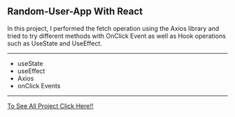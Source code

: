 ## Random-User-App With React
In this project, I performed the fetch operation using the Axios library and tried to try different methods with OnClick Event as well as Hook operations such as UseState and UseEffect.
***
- useState
- useEffect
- Axios
- onClick Events
***
[To See All Project Click Here!!]()
![]()